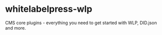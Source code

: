 # whitelabelpress-wlp
CMS core plugins - everything you need to get started with WLP, DID.json and more.
